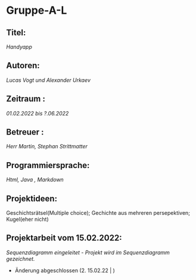 # Gruppe-A-L

## **Titel**: 

*Handyapp* 

## **Autoren**: 

*Lucas Vogt und Alexander Urkaev* 

## **Zeitraum** : 

*01.02.2022 bis ?.06.2022*

##  **Betreuer** : 

*Herr  Martin, Stephan Strittmatter*

## **Programmiersprache**: 

*Html, Java , Markdown*

##  **Projektideen**:

Geschichtsrätsel(Multiple choice); Gechichte aus mehreren persepektiven; Kugel(eher nicht)


## **Projektarbeit vom 15.02.2022**:

*Sequenzdiagramm eingeleitet - Projekt wird im Sequenzdiagramm gezeichnet.*



- Änderung abgeschlossen (2. 15.02.22 | )